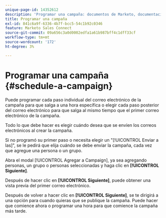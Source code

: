 ```yaml
---
unique-page-id: 14352612
description: 'Programar una campaña: documentos de Marketo, documentación del producto'
title: Programar una campaña
exl-id: 841c6a9f-6336-4b7f-bcc5-54c1b92c0346
feature: Marketo Sales Connect
source-git-commit: 09a656c3a0d0002edfa1a61b987bff4c1dff33cf
workflow-type: tm+mt
source-wordcount: '172'
ht-degree: 3%

---
```


# Programar una campaña {#schedule-a-campaign}

Puede programar cada paso individual del correo electrónico de la campaña para que salga a una hora específica o elegir cada paso posterior del correo electrónico para que salga al mismo tiempo que el primer correo electrónico de la campaña.

Todo lo que debe hacer es elegir cuándo desea que se envíen los correos electrónicos al crear la campaña.

Si no programó su primer paso o necesita elegir un &quot;[!UICONTROL Enviar a las]&quot;, se le pedirá que elija cuándo se debe enviar la campaña, cada vez que agregue una persona o un grupo.

Abra el modal [!UICONTROL Agregar a Campaign], ya sea agregando personas, un grupo o personas seleccionadas y haga clic en **[!UICONTROL Siguiente]**.

Después de hacer clic en **[!UICONTROL Siguiente]**, puede obtener una vista previa del primer correo electrónico.

Después de volver a hacer clic en **[!UICONTROL Siguiente]**, se te dirigirá a una opción para cuando quieras que se publique la campaña. Puede hacer que comience ahora o programar una hora para que comience la campaña más tarde.
